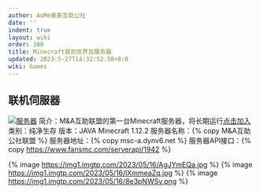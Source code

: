 ```yaml
---
author: AoMe奥美互助公社
date: ''
indent: true
layout: wiki
order: 100
title: Minecraft我的世界及服务器
updated: 2023-5-27T14:32:52.58+8:0
wiki: Games
---
```

## 联机伺服器

[![服务器](https://www.fansmc.com/banner/1942/村庄/FFFFFF/FF1414/medium "服务器状态")](https://www.fansmc.com/xuanchuan/1942/12553)
简介：M&A互助联盟的第一台Minecraft服务器，将长期运行[点击加入](https://www.fansmc.com/server/1942.html)
类别：纯净生存
版本：JAVA Minecraft 1.12.2
服务器名称：{% copy M&A互助公社联盟 %}
服务器地址：{% copy msc-a.dynv6.net %}
服务器API接口：{% copy https://www.fansmc.com/serverapi/1942 %}

{% image https://img1.imgtp.com/2023/05/16/AgJYmEQa.jpg %}
{% image https://img1.imgtp.com/2023/05/16/lXmmeaZq.jpg %}
{% image https://img1.imgtp.com/2023/05/16/8e3pNWSv.png %}


